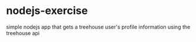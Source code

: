 # nodejs-exercise
simple nodejs app that gets a treehouse user's profile information using the treehouse api
